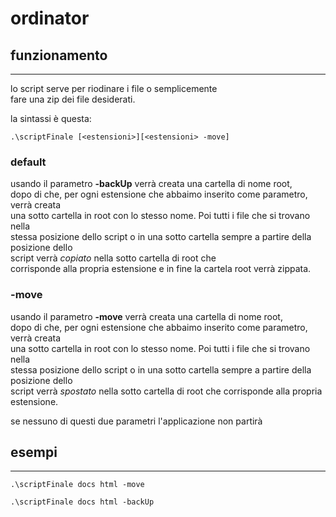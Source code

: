 # ordinator
## funzionamento
---
lo script serve per riodinare i file o semplicemente<br>
fare una zip dei file desiderati.

la sintassi è questa:
```
.\scriptFinale [<estensioni>][<estensioni> -move]
```

### default
usando il parametro __-backUp__ verrà creata una cartella di nome root,<br>
dopo di che, per ogni estensione che abbaimo inserito come parametro, verrà creata<br>
una sotto cartella in root con lo stesso nome. Poi tutti i file che si trovano nella<br>
stessa posizione dello script o in una sotto cartella sempre a partire della posizione dello<br>
script verrà _copiato_ nella sotto cartella di root che <br>
corrisponde alla propria estensione e in fine la cartela root verrà zippata.

### __-move__
usando il parametro __-move__ verrà creata una cartella di nome root,<br>
dopo di che, per ogni estensione che abbaimo inserito come parametro, verrà creata<br>
una sotto cartella in root con lo stesso nome. Poi tutti i file che si trovano nella<br>
stessa posizione dello script o in una sotto cartella sempre a partire della posizione dello<br>
script verrà _spostato_ nella sotto cartella di root che corrisponde alla propria estensione.

se nessuno di questi due parametri l'applicazione non partirà

## esempi
---
```
.\scriptFinale docs html -move
```

```
.\scriptFinale docs html -backUp
```
